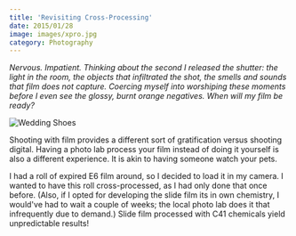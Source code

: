 ```yaml
---
title: 'Revisiting Cross-Processing'
date: 2015/01/28
image: images/xpro.jpg
category: Photography
---
```


_Nervous. Impatient. Thinking about the second I released the shutter: the light in the room, the objects that infiltrated the shot, the smells and sounds that film does not capture. Coercing myself into worshiping these moments before I even see the glossy, burnt orange negatives. When will my film be ready?_

![Wedding Shoes](../images/SBcd214-R1-E005.jpg 'Wedding Shoes')

Shooting with film provides a different sort of gratification versus shooting digital. Having a photo lab process your film instead of doing it yourself is also a different experience. It is akin to having someone watch your pets.

I had a roll of expired E6 film around, so I decided to load it in my camera. I wanted to have this roll cross-processed, as I had only done that once before. (Also, if I opted for developing the slide film its in own chemistry, I would've had to wait a couple of weeks; the local photo lab does it that infrequently due to demand.) Slide film processed with C41 chemicals yield unpredictable results!
